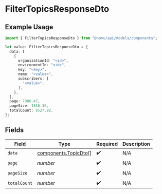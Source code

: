 # FilterTopicsResponseDto

## Example Usage

```typescript
import { FilterTopicsResponseDto } from "@novu/api/models/components";

let value: FilterTopicsResponseDto = {
  data: [
    {
      organizationId: "<id>",
      environmentId: "<id>",
      key: "<key>",
      name: "<value>",
      subscribers: [
        "<value>",
      ],
    },
  ],
  page: 7980.47,
  pageSize: 1856.36,
  totalCount: 9527.92,
};
```

## Fields

| Field                                                        | Type                                                         | Required                                                     | Description                                                  |
| ------------------------------------------------------------ | ------------------------------------------------------------ | ------------------------------------------------------------ | ------------------------------------------------------------ |
| `data`                                                       | [components.TopicDto](../../models/components/topicdto.md)[] | :heavy_check_mark:                                           | N/A                                                          |
| `page`                                                       | *number*                                                     | :heavy_check_mark:                                           | N/A                                                          |
| `pageSize`                                                   | *number*                                                     | :heavy_check_mark:                                           | N/A                                                          |
| `totalCount`                                                 | *number*                                                     | :heavy_check_mark:                                           | N/A                                                          |